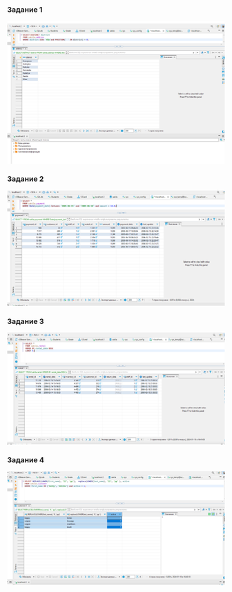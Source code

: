 <h3> Задание 1 </h3>

![alt text](https://github.com/Nildi/-sdb-homeworks/blob/main/sql_hw3.1.png)

<h3> Задание 2 </h3>

![alt text](https://github.com/Nildi/-sdb-homeworks/blob/main/sql_hw3.2.png)

<h3> Задание 3 </h3>

![alt text](https://github.com/Nildi/-sdb-homeworks/blob/main/sql_hw3.3.png)

<h3> Задание 4 </h3>

![alt text](https://github.com/Nildi/-sdb-homeworks/blob/main/sql_hw3.4.png)
